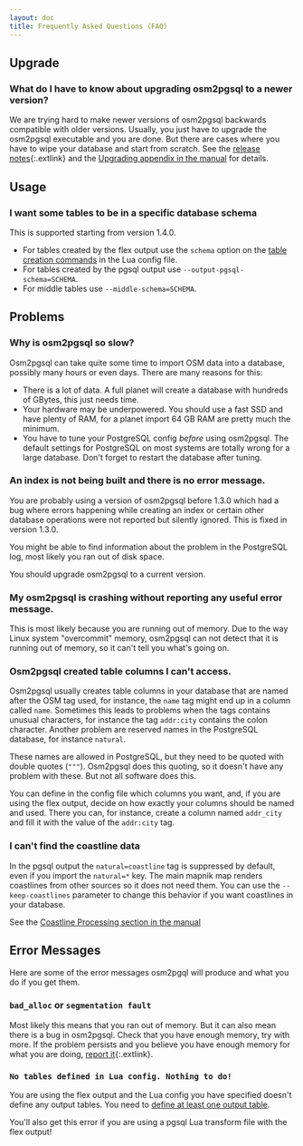 ```yaml
---
layout: doc
title: Frequently Asked Questions (FAQ)
---
```


<section markdown="1">

## Upgrade

### What do I have to know about upgrading osm2pgsql to a newer version?

We are trying hard to make newer versions of osm2pgsql backwards compatible
with older versions. Usually, you just have to upgrade the osm2pgsql executable
and you are done. But there are cases where you have to wipe your database and
start from scratch. See the [release
notes](https://github.com/openstreetmap/osm2pgsql/releases){:.extlink} and the
[Upgrading appendix in the manual](/doc/manual.html#upgrading) for details.

</section>
<section markdown="1">

## Usage

### I want some tables to be in a specific database schema

This is supported starting from version 1.4.0.

* For tables created by the flex output use the `schema` option on the
  [table creation commands](/doc/manual.html#defining-a-table) in the Lua
  config file.
* For tables created by the pgsql output use `--output-pgsql-schema=SCHEMA`.
* For middle tables use `--middle-schema=SCHEMA`.

</section>
<section markdown="1">

## Problems

### Why is osm2pgsql so slow?

Osm2pgsql can take quite some time to import OSM data into a database, possibly
many hours or even days. There are many reasons for this:

* There is a lot of data. A full planet will create a database with hundreds
  of GBytes, this just needs time.
* Your hardware may be underpowered. You should use a fast SSD and have plenty
  of RAM, for a planet import 64 GB RAM are pretty much the minimum.
* You have to tune your PostgreSQL config *before* using osm2pgsql. The
  default settings for PostgreSQL on most systems are totally wrong for a
  large database. Don't forget to restart the database after tuning.

### An index is not being built and there is no error message.

You are probably using a version of osm2pgsql before 1.3.0 which had a bug
where errors happening while creating an index or certain other database
operations were not reported but silently ignored. This is fixed in version
1.3.0.

You might be able to find information about the problem in the PostgreSQL
log, most likely you ran out of disk space.

You should upgrade osm2pgsql to a current version.

### My osm2pgsql is crashing without reporting any useful error message.

This is most likely because you are running out of memory. Due to the way
Linux system "overcommit" memory, osm2pgsql can not detect that it is running
out of memory, so it can't tell you what's going on.

### Osm2pgsql created table columns I can't access.

Osm2pgsql usually creates table columns in your database that are named after
the OSM tag used, for instance, the `name` tag might end up in a column called
`name`. Sometimes this leads to problems when the tags contains unusual
characters, for instance the tag `addr:city` contains the colon character.
Another problem are reserved names in the PostgreSQL database, for instance
`natural`.

These names are allowed in PostgreSQL, but they need to be quoted with double
quotes (`"""`). Osm2pgsql does this quoting, so it doesn't have any problem
with these. But not all software does this.

You can define in the config file which columns you want, and, if you are using
the flex output, decide on how exactly your columns should be named and used.
There you can, for instance, create a column named `addr_city` and fill it
with the value of the `addr:city` tag.

### I can't find the coastline data

In the pgsql output the `natural=coastline` tag is suppressed by default, even
if you import the `natural=*` key. The main mapnik map renders coastlines from
other sources so it does not need them. You can use the `--keep-coastlines`
parameter to change this behavior if you want coastlines in your database.

See the [Coastline Processing section in the
manual](/doc/manual.html#coastline-processing)

</section>
<section markdown="1">

## Error Messages

Here are some of the error messages osm2pgql will produce and what you do
if you get them.

### `bad_alloc` or `segmentation fault`

Most likely this means that you ran out of memory. But it can also mean there
is a bug in osm2pgsql. Check that you have enough memory, try with more. If the
problem persists and you believe you have enough memory for what you are doing,
[report it](https://github.com/openstreetmap/osm2pgsql/issues/new){:.extlink}.

### `No tables defined in Lua config. Nothing to do!`

You are using the flex output and the Lua config you have specified doesn't
define any output tables. You need to [define at least one output
table](/doc/manual.html#defining-a-table).

You'll also get this error if you are using a pgsql Lua transform file with
the flex output!

</section>
